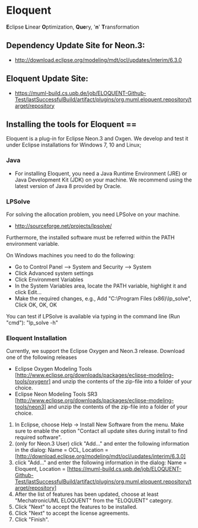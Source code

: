 # Eloquent
<B>E</B>clipse <B>L</B>inear <B>O</B>ptimization, <B>Que</B>ry, '<B>n</B>' <B>T</B>ransformation

## Dependency Update Site for Neon.3:
* http://download.eclipse.org/modeling/mdt/ocl/updates/interim/6.3.0

## Eloquent Update Site:
* https://muml-build.cs.upb.de/job/ELOQUENT-Github-Test/lastSuccessfulBuild/artifact/plugins/org.muml.eloquent.repository/target/repository

## Installing the tools for Eloquent ==

Eloquent is a plug-in for Eclipse Neon.3 and Oxgen. We develop and test it under Eclipse installations for Windows 7, 10 and Linux;

### Java 
* For installing Eloquent, you need a Java Runtime Environment (JRE) or Java Development Kit (JDK) on your machine. We recommend using the latest version of Java 8 provided by Oracle.

### LPSolve
For solving the allocation problem, you need LPSolve on your machine.
* http://sourceforge.net/projects/lpsolve/

Furthermore, the installed software must be referred within the PATH environment variable.  

On Windows machines you need to do the following:

* Go to Control Panel --> System and Security --> System
* Click Advanced system settings
* Click Environment Variables
* In the System Variables area, locate the PATH variable, highlight it and click Edit...
* Make the required changes, e.g., Add "C:\Program Files (x86)\lp_solve", Click OK, OK, OK

You can test if LPSolve is available via typing in the command line (Run "cmd"): "lp_solve -h"

### Eloquent Installation 
Currently, we support the Eclipse Oxygen and Neon.3 release. Download one of the following releases
* Eclipse Oxygen Modeling Tools  [http://www.eclipse.org/downloads/packages/eclipse-modeling-tools/oxygenr]
and unzip the contents of the zip-file into a folder of your choice. 
* Eclipse Neon Modeling Tools SR3 [http://www.eclipse.org/downloads/packages/eclipse-modeling-tools/neon3]
and unzip the contents of the zip-file into a folder of your choice. 

1. In Eclipse, choose Help -> Install New Software from the menu. Make sure to enable the option "Contact all update sites during install to find required software".
1. (only for Neon.3 User) click "Add..." and enter the following information in the dialog: Name = OCL, Location = [http://download.eclipse.org/modeling/mdt/ocl/updates/interim/6.3.0]
1. click "Add..." and enter the following information in the dialog: Name = Eloquent, Location = [https://muml-build.cs.upb.de/job/ELOQUENT-Github-Test/lastSuccessfulBuild/artifact/plugins/org.muml.eloquent.repository/target/repository]
1. After the list of features has been updated, choose at least "MechatronicUML ELOQUENT" from the "ELOQUENT" category.
1. Click "Next" to accept the features to be installed.
1. Click "Next" to accept the license agreements.
1. Click "Finish".
